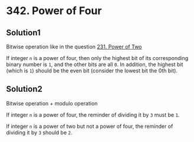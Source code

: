 # 342. Power of Four

## Solution1

Bitwise operation like in the question [231. Power of Two](https://github.com/BASARANOMO/leetcode-cpp/tree/main/solutions/Easy/231.%20Power%20of%20Two)

If integer `n` is a power of four, then only the highest bit of its corresponding binary number is `1`, and the other bits are all `0`. In addition, the highest bit (which is `1`) should be the even bit (consider the lowest bit the 0th bit).

## Solution2

Bitwise operation + modulo operation

If integer `n` is a power of four, the reminder of dividing it by `3` must be `1`.

If integer `n` is a power of two but not a power of four, the reminder of dividing it by `3` should be `2`.
